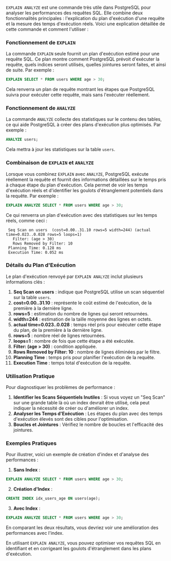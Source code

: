 `EXPLAIN ANALYZE` est une commande très utile dans PostgreSQL pour analyser les performances des requêtes SQL. Elle combine deux fonctionnalités principales : l'explication du plan d'exécution d'une requête et la mesure des temps d'exécution réels. Voici une explication détaillée de cette commande et comment l'utiliser :

### Fonctionnement de `EXPLAIN`

La commande `EXPLAIN` seule fournit un plan d'exécution estimé pour une requête SQL. Ce plan montre comment PostgreSQL prévoit d'exécuter la requête, quels indices seront utilisés, quelles jointures seront faites, et ainsi de suite. Par exemple :

```sql
EXPLAIN SELECT * FROM users WHERE age > 30;
```

Cela renverra un plan de requête montrant les étapes que PostgreSQL suivra pour exécuter cette requête, mais sans l'exécuter réellement.

### Fonctionnement de `ANALYZE`

La commande `ANALYZE` collecte des statistiques sur le contenu des tables, ce qui aide PostgreSQL à créer des plans d'exécution plus optimisés. Par exemple :

```sql
ANALYZE users;
```

Cela mettra à jour les statistiques sur la table `users`.

### Combinaison de `EXPLAIN` et `ANALYZE`

Lorsque vous combinez `EXPLAIN` avec `ANALYZE`, PostgreSQL exécute réellement la requête et fournit des informations détaillées sur le temps pris à chaque étape du plan d'exécution. Cela permet de voir les temps d'exécution réels et d'identifier les goulots d'étranglement potentiels dans la requête. Par exemple :

```sql
EXPLAIN ANALYZE SELECT * FROM users WHERE age > 30;
```

Ce qui renverra un plan d'exécution avec des statistiques sur les temps réels, comme ceci :

```
 Seq Scan on users  (cost=0.00..31.10 rows=5 width=244) (actual time=0.023..0.028 rows=5 loops=1)
   Filter: (age > 30)
   Rows Removed by Filter: 10
 Planning Time: 0.128 ms
 Execution Time: 0.052 ms
```

### Détails du Plan d'Exécution

Le plan d'exécution renvoyé par `EXPLAIN ANALYZE` inclut plusieurs informations clés :

1. **Seq Scan on users** : indique que PostgreSQL utilise un scan séquentiel sur la table `users`.
2. **cost=0.00..31.10** : représente le coût estimé de l'exécution, de la première à la dernière ligne.
3. **rows=5** : estimation du nombre de lignes qui seront retournées.
4. **width=244** : estimation de la taille moyenne des lignes en octets.
5. **actual time=0.023..0.028** : temps réel pris pour exécuter cette étape du plan, de la première à la dernière ligne.
6. **rows=5** : nombre réel de lignes retournées.
7. **loops=1** : nombre de fois que cette étape a été exécutée.
8. **Filter: (age > 30)** : condition appliquée.
9. **Rows Removed by Filter: 10** : nombre de lignes éliminées par le filtre.
10. **Planning Time** : temps pris pour planifier l'exécution de la requête.
11. **Execution Time** : temps total d'exécution de la requête.

### Utilisation Pratique

Pour diagnostiquer les problèmes de performance :

1. **Identifier les Scans Séquentiels Inutiles** : Si vous voyez un "Seq Scan" sur une grande table là où un index devrait être utilisé, cela peut indiquer la nécessité de créer ou d'améliorer un index.
2. **Analyser les Temps d'Exécution** : Les étapes du plan avec des temps d'exécution élevés sont des cibles pour l'optimisation.
3. **Boucles et Jointures** : Vérifiez le nombre de boucles et l'efficacité des jointures.

### Exemples Pratiques

Pour illustrer, voici un exemple de création d'index et d'analyse des performances :

1. **Sans Index** :

```sql
EXPLAIN ANALYZE SELECT * FROM users WHERE age > 30;
```

2. **Création d'Index** :

```sql
CREATE INDEX idx_users_age ON users(age);
```

3. **Avec Index** :

```sql
EXPLAIN ANALYZE SELECT * FROM users WHERE age > 30;
```

En comparant les deux résultats, vous devriez voir une amélioration des performances avec l'index.

En utilisant `EXPLAIN ANALYZE`, vous pouvez optimiser vos requêtes SQL en identifiant et en corrigeant les goulots d'étranglement dans les plans d'exécution.